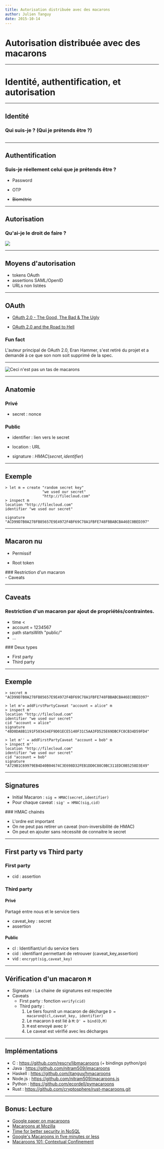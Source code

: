 ```yaml
---
title: Autorisation distribuée avec des macarons
author: Julien Tanguy
date: 2015-10-14
---
```


# Autorisation distribuée avec des macarons

------------------------------------------------------------------

# Identité, authentification, et autorisation

------------------------------------------------------------------

## Identité

### Qui suis-je ? (Qui je prétends être ?)

<pre style="font-size: 0.8em;" id="irc"></pre>

<script>
document.getElementById("irc").innerHTML =
"<code>"+
"[jtanguy] (julien.tanguy@jhome.fr): Julien Tanguy\n"+
"[jtanguy] #humantalks #sounderbox #nantes\n"+
"[jtanguy] sounderbox.com (Sounderbox)\n"+
"[jtanguy] idle: 00 hours 00 minutes 0 seconds, signon at: "+moment().format("ddd, D MMM YYYY HH:mm:ss")+"\n"+
"[jtanguy] is logged in as jtanguy\n"+
"[jtanguy] End of /WHOIS list.\n"+
"</code>";
</script>

------------------------------------------------------------------

## Authentification

### Suis-je réellement celui que je prétends être ?

- Password

- OTP

- ~~Biométrie~~


------------------------------------------------------------------

## Autorisation

### Qu'ai-je le droit de faire ?

![](img/github-permissions.png)

------------------------------------------------------------------

## Moyens d'autorisation

- tokens OAuth
- assertions SAML/OpenID
- URLs non listées

------------------------------------------------------------------

## OAuth

- [OAuth 2.0 - The Good, The Bad & The Ugly](http://code.tutsplus.com/articles/oauth-20-the-good-the-bad-the-ugly--net-33216)

- [OAuth 2.0 and the Road to Hell](http://hueniverse.com/2012/07/26/oauth-2-0-and-the-road-to-hell/)

### Fun fact

L'auteur principal de OAuth 2.0, Eran Hammer, s'est retiré du projet et a demandé à ce que son nom soit supprimé de la spec.

------------------------------------------------------------------

![Ceci n'est pas un tas de macarons](img/macaroons.jpg)

------------------------------------------------------------------

## Anatomie

### Privé

- secret : nonce

### Public

- identifier : lien vers le secret

- location : URL

- signature : $HMAC(secret,identifier)$

------------------------------------------------------------------

## Exemple

~~~{.haskell .nowrap .small}
> let m = create "random secret key"
                 "we used our secret"
                 "http://filecloud.com"
> inspect m
location "http://filecloud.com"
identifier "we used our secret"

signature "ACD99D7B0A278FB85657E9E4972F4BF69C78A1FBFE748FBBABCBA46EC0BED397"
~~~

------------------------------------------------------------------

## Macaron nu

- Permissif

- Root token


<div class="slide">
### Restriction d'un macaron

<div class="slide">- Caveats</div>
</div>


------------------------------------------------------------------

## Caveats

### Restriction d'un macaron par ajout de propriétés/contraintes.

- time < <script>document.write(moment().add(10,'m').format());</script>
- account = 1234567
- path startsWith "public/"
- ...


<div class="slide">
### Deux types

- First party
- Third party
</div>

------------------------------------------------------------------

## Exemple

~~~{.haskell .nowrap .small}
> secret m
"ACD99D7B0A278FB85657E9E4972F4BF69C78A1FBFE748FBBABCBA46EC0BED397"

> let m'= addFirstPartyCaveat "account = alice" m
> inspect m'
location "http://filecloud.com"
identifier "we used our secret"
cid "account = alice"
signature "48D0DA8B1191F503434EF9D01ECE5140F31C5AA3FD525E69DBCFC8CB34D59FD4"

> let m'' = addFirstPartyCaveat "account = bob" m
> inspect m''
location "http://filecloud.com"
identifier "we used our secret"
cid "account = bob"
signature "A729B1C69979EB4D40B04674C3E698D32FEB1DD0C88C0BC311EDC0B5258D3E49"
~~~

------------------------------------------------------------------

## Signatures

- Initial Macaron : `sig = HMAC(secret,identifier)`
- Pour chaque caveat : `sig' = HMAC(sig,cid)`


<div class="slide">
### HMAC chainés

- L'ordre est important
- On ne peut pas retirer un caveat (non-inversibilité de HMAC)
- On peut en ajouter sans nécessité de connaitre le secret
</div>


------------------------------------------------------------------

## First party vs Third party

### First party

- cid : assertion

### Third party

#### Privé

Partagé entre nous et le service tiers

- caveat_key : secret
- assertion

#### Public

- cl : Identifiant/url du service tiers
- cid : identifiant permettant de retrouver (caveat_key,assertion)
- vid : `encrypt(sig,caveat_key)`

------------------------------------------------------------------

## Vérification d'un macaron `M`

- Signature : La chaine de signatures est respectée
- Caveats
    - First party : fonction `verify(cid)`
    - Third party :
        1. Le tiers fournit un macaron de décharge `D = macaron@(cl,caveat_key, identifier)`
        2. Le macaron `D` est lié à `M`: `D' = bind(D,M)`
        3. `M` est envoyé avec `D'`
        4. Le caveat est vérifié avec les décharges

------------------------------------------------------------------

## Implémentations

- C : <https://github.com/rescrv/libmacaroons> (+ bindings python/go)
- Java : <https://github.com/nitram509/jmacaroons>
- Haskell : <https://github.com/jtanguy/hmacaroons>
- Node.js : <https://github.com/nitram509/macaroons.js>
- Python : <https://github.com/ecordell/pymacaroons>
- Rust : <https://github.com/cryptosphere/rust-macaroons.git>


------------------------------------------------------------------

## Bonus: Lecture

- [Google paper on macaroons](http://research.google.com/pubs/pub41892.html)
- [Macaroons at Mozilla](https://air.mozilla.org/macaroons-cookies-with-contextual-caveats-for-decentralized-authorization-in-the-cloud/)
- [Time for better security in NoSQL](http://hackingdistributed.com/2014/11/23/macaroons-in-hyperdex/)
- [Google's Macaroons in five minutes or less](http://blog.bren2010.io/2014/12/04/macaroons.html)
- [Macaroons 101: Contextual Confinement](http://evancordell.com/2015/09/27/macaroons-101-contextual-confinement.html)
